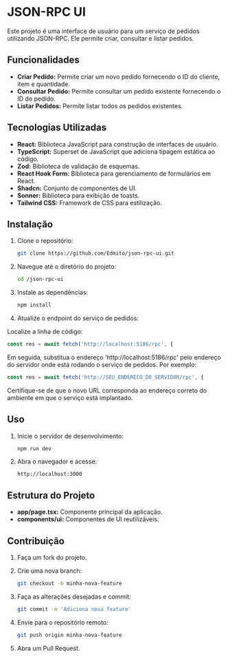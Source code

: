 # JSON-RPC UI

Este projeto é uma interface de usuário para um serviço de pedidos utilizando JSON-RPC. Ele permite criar, consultar e listar pedidos.

## Funcionalidades

- **Criar Pedido:** Permite criar um novo pedido fornecendo o ID do cliente, item e quantidade.
- **Consultar Pedido:** Permite consultar um pedido existente fornecendo o ID do pedido.
- **Listar Pedidos:** Permite listar todos os pedidos existentes.

## Tecnologias Utilizadas

- **React:** Biblioteca JavaScript para construção de interfaces de usuário.
- **TypeScript:** Superset de JavaScript que adiciona tipagem estática ao código.
- **Zod:** Biblioteca de validação de esquemas.
- **React Hook Form:** Biblioteca para gerenciamento de formulários em React.
- **Shadcn:** Conjunto de componentes de UI.
- **Sonner:** Biblioteca para exibição de toasts.
- **Tailwind CSS:** Framework de CSS para estilização.

## Instalação

1. Clone o repositório:

   ```bash
   git clone https://github.com/Edmito/json-rpc-ui.git
   ```

2. Navegue até o diretório do projeto:

   ```bash
   cd /json-rpc-ui
   ```

3. Instale as dependências:

   ```bash
   npm install
   ```

4. Atualize o endpoint do serviço de pedidos:

Localize a linha de código:

```javascript
const res = await fetch('http://localhost:5186/rpc', {
```

Em seguida, substitua o endereço 'http://localhost:5186/rpc' pelo endereço do servidor onde está rodando o serviço de pedidos. Por exemplo:

```javascript
const res = await fetch('http://SEU_ENDERECO_DO_SERVIDOR/rpc', {
```

Certifique-se de que o novo URL corresponda ao endereço correto do ambiente em que o serviço está implantado.

## Uso

1. Inicie o servidor de desenvolvimento:

   ```bash
   npm run dev
   ```

2. Abra o navegador e acesse:

   ```
   http://localhost:3000
   ```

## Estrutura do Projeto

- **app/page.tsx:** Componente principal da aplicação.
- **components/ui:** Componentes de UI reutilizáveis.

## Contribuição

1. Faça um fork do projeto.
2. Crie uma nova branch:

   ```bash
   git checkout -b minha-nova-feature
   ```

3. Faça as alterações desejadas e commit:

   ```bash
   git commit -m 'Adiciona nova feature'
   ```

4. Envie para o repositório remoto:

   ```bash
   git push origin minha-nova-feature
   ```

5. Abra um Pull Request.
